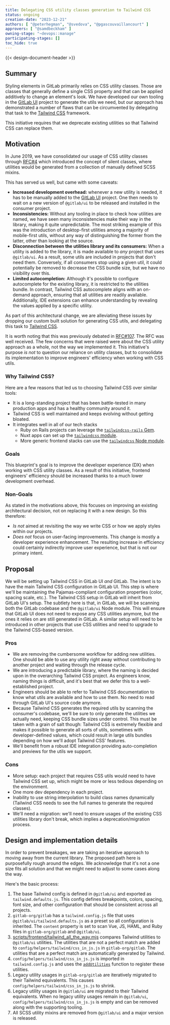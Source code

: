 ```yaml
---
title: Delegating CSS utility classes generation to Tailwind CSS
status: ongoing
creation-date: "2023-12-21"
authors: [ "@peterhegman", "@svedova", "@pgascouvaillancourt" ]
approvers: [ "@samdbeckham" ]
owning-stage: "~devops::manage"
participating-stages: []
toc_hide: true
---
```


<!-- Blueprints often contain forward-looking statements -->
<!-- vale gitlab.FutureTense = NO -->
{{< design-document-header >}}

## Summary

Styling elements in GitLab primarily relies on CSS utility classes. Those are classes that
generally define a single CSS property and that can be applied additively to change an element's look.
We have developed our own tooling in the [GitLab UI](https://gitlab.com/gitlab-org/gitlab-ui) project
to generate the utils we need, but our approach has demonstrated a number of flaws that can be
circumvented by delegating that task to the [Tailwind CSS](https://tailwindcss.com/) framework.

This initiative requires that we deprecate existing utilities so that Tailwind CSS can replace them.

## Motivation

In June 2019, we have consolidated our usage of CSS utility classes through [RFC#4](https://gitlab.com/gitlab-org/frontend/rfcs/-/issues/4)
which introduced the concept of silent classes, where utilities would be generated from a collection
of manually defined SCSS mixins.

This has served us well, but came with some caveats:

- **Increased development overhead:** whenever a new utility is needed, it has to be manually added
  to the [GitLab UI](https://gitlab.com/gitlab-org/gitlab-ui) project. One then needs to wait on a
  new version of `@gitlab/ui` to be released and installed in the consumer project.
- **Inconsistencies:** Without any tooling in place to check how utilities are named, we have seen
  many inconsistencies make their way in the library, making it quite unpredictable. The most striking
  example of this was the introduction of desktop-first utilities among a majority of mobile-first
  utils, without any way of distinguishing the former from the latter, other than looking at the source.
- **Disconnection between the utilities library and its consumers:** When a utility is added to the
  library, it is made available to _any_ project that uses `@gitlab/ui`. As a result, some utils are
  included in projects that don't need them. Conversely, if all consumers stop using a given util,
  it could potentially be removed to decrease the CSS bundle size, but we have no visibility over this.
- **Limited autocompletion:** Although it's possible to configure autocomplete for the existing
  library, it is restricted to the utilities bundle. In contrast, Tailwind CSS autocomplete aligns
  with an on-demand approach, ensuring that all utilities are readily available. Additionally, IDE
  extensions can enhance understanding by revealing the values applied by a specific utility.

As part of this architectural change, we are alleviating these issues by dropping our custom built
solution for generating CSS utils, and delegating this task to [Tailwind CSS](https://tailwindcss.com/).

It is worth noting that this was previously debated in [RFC#107](https://gitlab.com/gitlab-org/frontend/rfcs/-/issues/107).
The RFC was well received. The few concerns that were raised were about the CSS utility approach as
a whole, not the way we implemented it. This initiative's purpose _is not_ to question our reliance
on utility classes, but to consolidate its implementation to improve engineers' efficiency when working
with CSS utils.

### Why Tailwind CSS?

Here are a few reasons that led us to choosing Tailwind CSS over similar tools:

- It is a long-standing project that has been battle-tested in many production apps and has a
  healthy community around it.
- Tailwind CSS is well maintained and keeps evolving without getting bloated.
- It integrates well in all of our tech stacks
  - Ruby on Rails projects can leverage the [`tailwindcss-rails` Gem](https://tailwindcss.com/docs/guides/ruby-on-rails).
  - Nuxt apps can set up the [`tailwindcss` module](https://nuxt.com/modules/tailwindcss).
  - More generic frontend stacks can use the [`tailwindcss` Node module](https://tailwindcss.com/docs/installation).

### Goals

This blueprint's goal is to improve the developer experience (DX) when working with CSS utility classes.
As a result of this initiative, frontend engineers' efficiency should be increased thanks to a much
lower development overhead.

### Non-Goals

As stated in the motivations above, this focuses on improving an existing architectural decision,
not on replacing it with a new design. So this therefore:

- _Is not_ aimed at revisiting the way we write CSS or how we apply styles within our projects.
- _Does not_ focus on user-facing improvements. This change is mostly a developer experience enhancement.
  The resulting increase in efficiency could certainly indirectly improve user experience, but that
  is not our primary intent.

## Proposal

We will be setting up Tailwind CSS in GitLab UI _and_ GitLab. The intent is to have the main
Tailwind CSS configuration in GitLab UI. This step is where we'll be maintaining the Pajamas-compliant
configuration properties (color, spacing scale, etc.). The Tailwind CSS setup in GitLab will inherit from
GitLab UI's setup. The subtlety here is that, in GitLab, we will be scanning both the GitLab codebase
and the `@gitlab/ui` Node module. This will ensure that GitLab UI does not need to expose any CSS
utilities anymore, but the ones it relies on are still generated in GitLab. A similar setup will
need to be introduced in other projects that use CSS utilities and need to upgrade to the Tailwind
CSS-based version.

### Pros

- We are removing the cumbersome workflow for adding new utilities. One should be able to use any
  utility right away without contributing to another project and waiting through the release cycle.
- We are introducing a predictable library, where the naming is decided upon in the overarching
  Tailwind CSS project. As engineers know, naming things is difficult, and it's best that we defer
  this to a well-established project.
- Engineers should be able to refer to Tailwind CSS documentation to know what utils are available
  and how to use them. No need to read through GitLab UI's source code anymore.
- Because Tailwind CSS generates the required utils by scanning the consumer's codebase, we'll be
  sure to only generate the utilities we actually need, keeping CSS bundle sizes under control. This
  must be taken with a grain of salt though: Tailwind CSS is extremely flexible and makes it possible
  to generate all sorts of utils, sometimes with developer-defined values, which could result in
  large utils bundles depending on how we'll adopt Tailwind CSS' features.
- We'll benefit from a robust IDE integration providing auto-completion and previews for the utils
  we support.

### Cons

- More setup: each project that requires CSS utils would need to have Tailwind CSS set up,
  which might be more or less tedious depending on the environment.
- One more dev dependency in each project.
- Inability to use string interpolation to build class names dynamically (Tailwind CSS
  needs to see the full names to generate the required classes).
- We'll need a migration: we'll need to ensure usages of the existing CSS utilities library
  don't break, which implies a deprecation/migration process.

## Design and implementation details

In order to prevent breakages, we are taking an iterative approach to moving away from the current
library. The proposed path here is purposefully rough around the edges. We acknowledge that it's
not a one size fits all solution and that we might need to adjust to some cases along the way.

Here's the basic process:

1. The base Tailwind config is defined in `@gitlab/ui` and exported as `tailwind.defaults.js`. This config defines breakpoints, colors, spacing, font size, and other configuration that should be consistent across all projects.
1. `gitlab-org/gitlab` has a `tailwind.config.js` file that uses `@gitlab/ui/tailwind.defaults.js` as a preset so all configuration is inherited. The `content` property is set to scan Vue, JS, HAML, and Ruby files in `gitlab-org/gitlab` and `@gitlab/ui`.
1. [scripts/frontend/tailwind_all_the_way.mjs](https://gitlab.com/gitlab-org/gitlab/-/blob/c1b1ac2a6282f0f2a6b8b43d212079829ec8d3d3/scripts/frontend/tailwind_all_the_way.mjs) compares Tailwind utilities to `@gitlab/ui` utilities. The utilities that are not a perfect match are added to `config/helpers/tailwind/css_in_js.js` in `gitlab-org/gitlab`. The utilities that are a perfect match are automatically generated by Tailwind.
1. `config/helpers/tailwind/css_in_js.js` is imported in `tailwind.config.js` and uses the [`addUtilities`](https://tailwindcss.com/docs/plugins#static-utilities) function to register these utilities.
1. Legacy utility usages in `gitlab-org/gitlab` are iteratively migrated to their Tailwind equivalents. This causes `config/helpers/tailwind/css_in_js.js` to shrink.
1. Legacy utility usages in `@gitlab/ui` are migrated to their Tailwind equivalents. When no legacy utility usages remain in `@gitlab/ui`, `config/helpers/tailwind/css_in_js.js` is empty and can be removed along with the supporting tooling.
1. All SCSS utility mixins are removed from `@gitlab/ui` and a major version is released.
